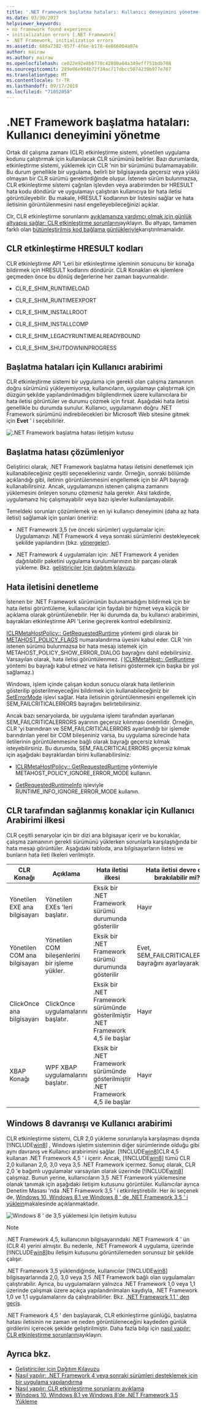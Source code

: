 ```yaml
---
title: '.NET Framework başlatma hataları: Kullanıcı deneyimini yönetme'
ms.date: 03/30/2017
helpviewer_keywords:
- no framework found experience
- initialization errors [.NET Framework]
- .NET Framework, initialization errors
ms.assetid: 680a7382-957f-4f6e-b178-4e866004a07e
author: mairaw
ms.author: mairaw
ms.openlocfilehash: ce022e92e8b6770c42800a04a349eff751bdb708
ms.sourcegitcommit: 289e06e904b72f34ac717dbcc5074239b977e707
ms.translationtype: MT
ms.contentlocale: tr-TR
ms.lasthandoff: 09/17/2019
ms.locfileid: "71052058"
---
```

# <a name="net-framework-initialization-errors-managing-the-user-experience"></a>.NET Framework başlatma hataları: Kullanıcı deneyimini yönetme

Ortak dil çalışma zamanı (CLR) etkinleştirme sistemi, yönetilen uygulama kodunu çalıştırmak için kullanılacak CLR sürümünü belirler. Bazı durumlarda, etkinleştirme sistemi, yüklemek için CLR 'nin bir sürümünü bulamamayabilir. Bu durum genellikle bir uygulama, belirli bir bilgisayarda geçersiz veya yüklü olmayan bir CLR sürümü gerektirdiğinde oluşur. İstenen sürüm bulunmazsa, CLR etkinleştirme sistemi çağrılan işlevden veya arabirimden bir HRESULT hata kodu döndürür ve uygulamayı çalıştıran kullanıcıya bir hata iletisi görüntüleyebilir. Bu makale, HRESULT kodlarının bir listesini sağlar ve hata iletisinin görüntülenmesini nasıl engelleyebileceğinizi açıklar.

Clr, CLR etkinleştirme sorunlarını [ayıklamanıza yardımcı olmak için günlük altyapısı sağlar: CLR etkinleştirme sorunlarını](how-to-debug-clr-activation-issues.md)ayıklayın. Bu altyapı, tamamen farklı olan [bütünleştirilmiş kod bağlama günlükleriyle](../tools/fuslogvw-exe-assembly-binding-log-viewer.md)karıştırılmamalıdır.

## <a name="clr-activation-hresult-codes"></a>CLR etkinleştirme HRESULT kodları

CLR etkinleştirme API 'Leri bir etkinleştirme işleminin sonucunu bir konağa bildirmek için HRESULT kodlarını döndürür. CLR Konakları ek işlemlere geçmeden önce bu dönüş değerlerine her zaman başvurmalıdır.

- CLR_E_SHIM_RUNTIMELOAD

- CLR_E_SHIM_RUNTIMEEXPORT

- CLR_E_SHIM_INSTALLROOT

- CLR_E_SHIM_INSTALLCOMP

- CLR_E_SHIM_LEGACYRUNTIMEALREADYBOUND

- CLR_E_SHIM_SHUTDOWNINPROGRESS

## <a name="ui-for-initialization-errors"></a>Başlatma hataları için Kullanıcı arabirimi

CLR etkinleştirme sistemi bir uygulama için gerekli olan çalışma zamanının doğru sürümünü yükleyemiyorsa, kullanıcıların, uygulamayı çalıştırmak için düzgün şekilde yapılandırılmadığını bilgilendirmek üzere kullanıcılara bir hata iletisi görüntüler ve durumu çözmek için fırsat. Aşağıdaki hata iletisi genellikle bu durumda sunulur. Kullanıcı, uygulamanın doğru .NET Framework sürümünü indirebilecekleri bir Microsoft Web sitesine gitmek için **Evet** ' i seçebilirler.

![.NET Framework başlatma hatası iletişim kutusu](./media/initialization-errors-managing-the-user-experience/initialization-error-dialog.png "Başlatma hataları Için tipik hata iletisi")

## <a name="resolving-the-initialization-error"></a>Başlatma hatası çözümleniyor

Geliştirici olarak, .NET Framework başlatma hatası iletisini denetlemek için kullanabileceğiniz çeşitli seçenekleriniz vardır. Örneğin, sonraki bölümde açıklandığı gibi, iletinin görüntülenmesini engellemek için bir API bayrağı kullanabilirsiniz. Ancak, uygulamanızın istenen çalışma zamanını yüklemesini önleyen sorunu çözmeniz hala gerekir. Aksi takdirde, uygulamanız hiç çalışmayabilir veya bazı işlevler kullanılamayabilir.

Temeldeki sorunları çözümlemek ve en iyi kullanıcı deneyimini (daha az hata iletisi) sağlamak için şunları öneririz:

- .NET Framework 3,5 (ve önceki sürümler) uygulamalar için: Uygulamanızı .NET Framework 4 veya sonraki sürümlerini destekleyecek şekilde yapılandırın (bkz. [yönergeler](../migration-guide/how-to-configure-an-app-to-support-net-framework-4-or-4-5.md)).

- .NET Framework 4 uygulamaları için: .NET Framework 4 yeniden dağıtılabilir paketini uygulama kurulumlarınızın bir parçası olarak yükleme. Bkz. [geliştiriciler Için dağıtım kılavuzu](deployment-guide-for-developers.md).

## <a name="controlling-the-error-message"></a>Hata iletisini denetleme

İstenen bir .NET Framework sürümünün bulunamadığını bildirmek için bir hata iletisi görüntüleme, kullanıcılar için faydalı bir hizmet veya küçük bir açıklama olarak görüntülenebilir. Her iki durumda da, bu kullanıcı arabirimini, bayrakları etkinleştirme API 'Lerine geçirerek kontrol edebilirsiniz.

[ICLRMetaHostPolicy:: GetRequestedRuntime](../unmanaged-api/hosting/iclrmetahostpolicy-getrequestedruntime-method.md) yöntemi girdi olarak bir [METAHOST_POLICY_FLAGS](../unmanaged-api/hosting/metahost-policy-flags-enumeration.md) numaralandırma üyesini kabul eder. CLR 'nin istenen sürümü bulunmazsa bir hata mesajı istemek için METAHOST_POLICY_SHOW_ERROR_DIALOG bayrağını dahil edebilirsiniz. Varsayılan olarak, hata iletisi görüntülenmez. ( [ICLRMetaHost:: GetRuntime](../unmanaged-api/hosting/iclrmetahost-getruntime-method.md) yöntemi bu bayrağı kabul etmez ve hata iletisini göstermek için başka bir yol sağlamaz.)

Windows, işlem içinde çalışan kodun sonucu olarak hata iletilerinin gösterilip gösterilmeyeceğini bildirmek için kullanabileceğiniz bir [SetErrorMode](https://go.microsoft.com/fwlink/p/?LinkID=255242) işlevi sağlar. Hata iletisinin görüntülenmesini engellemek için SEM_FAILCRITICALERRORS bayrağını belirtebilirsiniz.

Ancak bazı senaryolarda, bir uygulama işlemi tarafından ayarlanan SEM_FAILCRITICALERRORS ayarının geçersiz kılınması önemlidir. Örneğin, CLR 'yi barındıran ve SEM_FAILCRITICALERRORS ayarlandığı bir işlemde barındırılan yerel bir COM bileşeniniz varsa, bu uygulama sürecinde hata iletilerinin görüntülenmesine bağlı olarak bayrağı geçersiz kılmak isteyebilirsiniz. Bu durumda, SEM_FAILCRITICALERRORS geçersiz kılmak için aşağıdaki bayraklardan birini kullanabilirsiniz:

- [ICLRMetaHostPolicy:: GetRequestedRuntime](../unmanaged-api/hosting/iclrmetahostpolicy-getrequestedruntime-method.md) yöntemiyle METAHOST_POLICY_IGNORE_ERROR_MODE kullanın.

- [GetRequestedRuntimeInfo](../unmanaged-api/hosting/getrequestedruntimeinfo-function.md) işleviyle RUNTIME_INFO_IGNORE_ERROR_MODE kullanın.

## <a name="ui-policy-for-clr-provided-hosts"></a>CLR tarafından sağlanmış konaklar için Kullanıcı Arabirimi ilkesi

CLR çeşitli senaryolar için bir dizi ana bilgisayar içerir ve bu konaklar, çalışma zamanının gerekli sürümünü yüklerken sorunlarla karşılaştığında bir hata mesajı görüntüler. Aşağıdaki tabloda, ana bilgisayarların listesi ve bunların hata ileti ilkeleri verilmiştir.

|CLR Konağı|Açıklama|Hata iletisi ilkesi|Hata iletisi devre dışı bırakılabilir mi?|
|--------------|-----------------|--------------------------|------------------------------------|
|Yönetilen EXE ana bilgisayarı|Yönetilen EXEs 'leri başlatır.|Eksik bir .NET Framework sürümü durumunda gösterilir|Hayır|
|Yönetilen COM ana bilgisayarı|Yönetilen COM bileşenlerini bir işleme yükler.|Eksik bir .NET Framework sürümü durumunda gösterilir|Evet, SEM_FAILCRITICALERRORS bayrağını ayarlayarak|
|ClickOnce ana bilgisayarı|ClickOnce uygulamalarını başlatır.|Eksik bir .NET Framework sürümünde gösterilmiştir .NET Framework 4,5 ile başlar|Hayır|
|XBAP Konağı|WPF XBAP uygulamalarını başlatır.|Eksik bir .NET Framework sürümünde gösterilmiştir .NET Framework 4,5 ile başlar|Hayır|

## <a name="windows-8-behavior-and-ui"></a>Windows 8 davranışı ve Kullanıcı arabirimi

CLR etkinleştirme sistemi, CLR 2,0 yükleme sorunlarıyla karşılaşması dışında [!INCLUDE[win8](../../../includes/win8-md.md)] , Windows işletim sisteminin diğer sürümlerinde olduğu gibi aynı davranış ve Kullanıcı arabirimini sağlar. [!INCLUDE[win8](../../../includes/win8-md.md)]CLR 4,5 kullanan .NET Framework 4,5 ' i içerir. Ancak, [!INCLUDE[win8](../../../includes/win8-md.md)] tümü CLR 2,0 kullanan 2,0, 3,0 veya 3,5 .NET Framework içermez. Sonuç olarak, CLR 2,0 'e bağımlı uygulamalar varsayılan olarak üzerinde [!INCLUDE[win8](../../../includes/win8-md.md)] çalışmaz. Bunun yerine, kullanıcıların 3,5 .NET Framework yüklemesine olanak tanımak için aşağıdaki iletişim kutusunu görüntüler. Kullanıcılar ayrıca Denetim Masası 'nda .NET Framework 3,5 ' i etkinleştirebilir. Her iki seçenek de, [Windows 10, Windows 8.1 ve Windows 8 ' de .NET Framework 3,5 ' i yüklein](../install/dotnet-35-windows-10.md)makalesinde açıklanmaktadır.

![Windows 8 ' de 3,5 yüklemesi Için iletişim kutusu](./media/initialization-errors-managing-the-user-experience/install-framework-on-demand-dialog.png "İsteğe bağlı .NET Framework 3,5 yükleme istemi")

> [!NOTE]
> .NET Framework 4,5, kullanıcının bilgisayarındaki .NET Framework 4 ' ün (CLR 4) yerini almıştır. Bu nedenle, .NET Framework 4 uygulama, üzerinde [!INCLUDE[win8](../../../includes/win8-md.md)]bu iletişim kutusunu görüntülemeden sorunsuz bir şekilde çalışır.

.NET Framework 3,5 yüklendiğinde, kullanıcılar [!INCLUDE[win8](../../../includes/win8-md.md)] bilgisayarlarında 2,0, 3,0 veya 3,5 .NET Framework bağlı olan uygulamaları çalıştırabilir. Ayrıca, bu uygulamaların yalnızca .NET Framework 1,0 veya 1,1 üzerinde çalışmak üzere açıkça yapılandırılmaları kaydıyla, .NET Framework 1,0 ve 1,1 uygulamalarını da çalıştırabilirler. Bkz. [.NET Framework 1,1 ' den geçiş](../migration-guide/migrating-from-the-net-framework-1-1.md).

.NET Framework 4,5 ' den başlayarak, CLR etkinleştirme günlüğü, başlatma hatası iletisinin ne zaman ve neden görüntüleneceğini kaydeden günlük girdilerini içerecek şekilde geliştirilmiştir. Daha fazla bilgi için [nasıl yapılır: CLR etkinleştirme sorunlarını](how-to-debug-clr-activation-issues.md)ayıklayın.

## <a name="see-also"></a>Ayrıca bkz.

- [Geliştiriciler için Dağıtım Kılavuzu](deployment-guide-for-developers.md)
- [Nasıl yapılır: .NET Framework 4 veya sonraki sürümleri desteklemek için bir uygulama yapılandırma](../migration-guide/how-to-configure-an-app-to-support-net-framework-4-or-4-5.md)
- [Nasıl yapılır: CLR etkinleştirme sorunlarını ayıklama](how-to-debug-clr-activation-issues.md)
- [Windows 10, Windows 8.1 ve Windows 8’de .NET Framework 3.5 Yükleme](../install/dotnet-35-windows-10.md)
